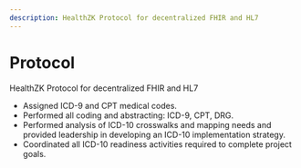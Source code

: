 ```yaml
---
description: HealthZK Protocol for decentralized FHIR and HL7
---
```


# Protocol

HealthZK Protocol for decentralized FHIR and HL7

* Assigned ICD-9 and CPT medical codes.
* Performed all coding and abstracting: ICD-9, CPT, DRG.
* Performed analysis of ICD-10 crosswalks and mapping needs and provided leadership in developing an ICD-10 implementation strategy.
* Coordinated all ICD-10 readiness activities required to complete project goals.

